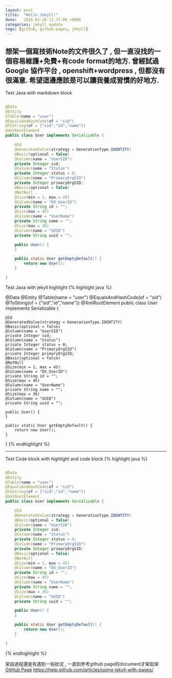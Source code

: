 ```yaml
---
layout: post
title:  "Hello Jekyll!"
date:   2016-01-28 11:37:00 +0800
categories: jekyll update
tags: [github, github-pages, jekyll]
---
```

想架一個寫技術Note的文件很久了 , 但一直沒找的一個容易維護+免費+有code format的地方.
曾經試過Google 協作平台 , openshift+wordpress , 但都沒有很滿意.
希望這邊應該是可以讓我養成習慣的好地方.
----

Test Java with markdown block

~~~ java

@Data
@Entity
@Table(name = "user")
@EqualsAndHashCode(of = "sid")
@ToString(of = {"sid","id","name"})
@XmlRootElement
public class User implements Serializable {

    @Id
    @GeneratedValue(strategy = GenerationType.IDENTITY)
    @Basic(optional = false)
    @Column(name = "UserSID")
    private Integer sid;
    @Column(name = "Status")
    private Integer status = 0;
    @Column(name = "PrimaryOrgSID")
    private Integer primaryOrgSID;
    @Basic(optional = false)
    @NotNull
    @Size(min = 1, max = 45)
    @Column(name = "DX_UserID")
    private String id = "";
    @Size(max = 45)
    @Column(name = "UserName")
    private String name = "";
    @Size(max = 36)
    @Column(name = "UUID")
    private String uuid = "";

    public User() {
    }

    public static User getEmptyDefault() {
        return new User();
    }

}

~~~

Test Java with jekyll highlight
{% highlight java %}

@Data
@Entity
@Table(name = "user")
@EqualsAndHashCode(of = "sid")
@ToString(of = {"sid","id","name"})
@XmlRootElement
public class User implements Serializable {

    @Id
    @GeneratedValue(strategy = GenerationType.IDENTITY)
    @Basic(optional = false)
    @Column(name = "UserSID")
    private Integer sid;
    @Column(name = "Status")
    private Integer status = 0;
    @Column(name = "PrimaryOrgSID")
    private Integer primaryOrgSID;
    @Basic(optional = false)
    @NotNull
    @Size(min = 1, max = 45)
    @Column(name = "DX_UserID")
    private String id = "";
    @Size(max = 45)
    @Column(name = "UserName")
    private String name = "";
    @Size(max = 36)
    @Column(name = "UUID")
    private String uuid = "";

    public User() {
    }

    public static User getEmptyDefault() {
        return new User();
    }

}
{% endhighlight %}

----

Test Code block with highlight and code block
{% highlight java %}
~~~ java

@Data
@Entity
@Table(name = "user")
@EqualsAndHashCode(of = "sid")
@ToString(of = {"sid","id","name"})
@XmlRootElement
public class User implements Serializable {

    @Id
    @GeneratedValue(strategy = GenerationType.IDENTITY)
    @Basic(optional = false)
    @Column(name = "UserSID")
    private Integer sid;
    @Column(name = "Status")
    private Integer status = 0;
    @Column(name = "PrimaryOrgSID")
    private Integer primaryOrgSID;
    @Basic(optional = false)
    @NotNull
    @Size(min = 1, max = 45)
    @Column(name = "DX_UserID")
    private String id = "";
    @Size(max = 45)
    @Column(name = "UserName")
    private String name = "";
    @Size(max = 36)
    @Column(name = "UUID")
    private String uuid = "";

    public User() {
    }

    public static User getEmptyDefault() {
        return new User();
    }

}

~~~
{% endhighlight %}

架設過程還是有遇到一些狀況 , 一直到參考github page的document才架起來
[GitHub Page](https://help.github.com/articles/using-jekyll-with-pages/)
https://help.github.com/articles/using-jekyll-with-pages/
